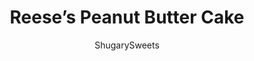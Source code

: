 ---
layout: ../../layouts/MarkdownPostLayout.astro
title: Reese&#8217;s Peanut Butter Cake
author: ShugarySweets
pubDate: 2019-01-15
description: "This easy Reese’s Peanut Butter Cake is so moist and delicious. The peanut butter frosting is fluffy and creamy. You can whip this up for the peanut butter lovers in your life and they will love you forever."
image_url: https://www.shugarysweets.com/wp-content/uploads/2013/02/peanut-butter-cake-3.jpg
tags: ["Cake","American"]
calories: 401
protein: 8
carbohydrates: 43
fats: 24
fiber: 2
ingredients: ["1 1/4 cups all-purpose flour","3/4 teaspoon baking soda","1/2 teaspoon salt","1/3 cup unsalted butter, softened","1/4 cup creamy peanut butter","1 cup light brown sugar, packed","2 large eggs","1/2 cup buttermilk","1/2 cup finely chopped peanut butter cups","1 Tablespoon all-purpose flour, for coating the candy","1/2 cup unsalted butter, softened","1 cup creamy peanut butter","2 cups powdered sugar","1/3 to 1/2 cup heavy cream (depending on your peanut butter thickness)","Peanut Butter Cups"]
serves: 16
time: "1 hour 3 minutes"
prepTime: "15 minutes"
instructions: ["Preheat oven to 350°F. Grease one 9\" cake pan and line the bottom with parchment paper.","Toss chopped peanut butter cups with 1 Tbsp of flour, set aside.","In a mixing bowl cream butter, peanut butter and sugar until light and fluffy. Beat in eggs, 1 at a time.","In a separate bowl sift together the flour, baking soda and salt. At low-speed, add the flour mixture alternately with the buttermilk.","Add the chopped peanut butter cups to the batter. With a spatula mix until combined.","Spoon batter in the prepared pan and spread evenly. Bake cake 33-35 minutes or until a toothpick inserted in the middle comes out clean. Cool cake 5 minutes. Turn out onto rack, peel off parchment. Cool cake completely before frosting.","To make the frosting, in a mixing bowl add the butter, peanut butter and 1/3 cup heavy cream. Stir at low-speed until combined. Slowly add the powdered sugar, 1/2 cup at a time, mixing well after each addition. When all the sugar is added increase the speed and mix for 2 more minutes. If needed, slowly add few more drops of heavy cream.","Frost the cake completely. Decorate with peanut butter cups.","Keep cake covered. Serve at room temperature."]
nutrition: ["401 calories","43 grams carbohydrates","52 milligrams cholesterol","24 grams fat","2 grams fiber","8 grams protein","10 grams saturated fat","279 milligrams sodium","30 grams sugar","0 grams trans fat","12 grams unsaturated fat"]
---
